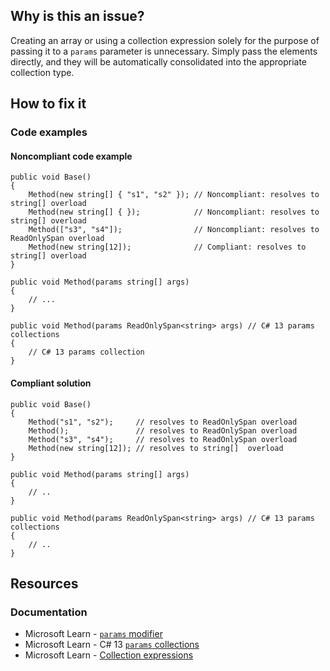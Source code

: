 ## Why is this an issue?

Creating an array or using a collection expression solely for the purpose of passing it to a `params` parameter is unnecessary. Simply
pass the elements directly, and they will be automatically consolidated into the appropriate collection type.

## How to fix it

### Code examples

#### Noncompliant code example

    public void Base()
    {
        Method(new string[] { "s1", "s2" }); // Noncompliant: resolves to string[] overload
        Method(new string[] { });            // Noncompliant: resolves to string[] overload
        Method(["s3", "s4"]);                // Noncompliant: resolves to ReadOnlySpan overload
        Method(new string[12]);              // Compliant: resolves to string[] overload
    }
    
    public void Method(params string[] args)
    {
        // ...
    }
    
    public void Method(params ReadOnlySpan<string> args) // C# 13 params collections
    {
        // C# 13 params collection
    }

#### Compliant solution

    public void Base()
    {
        Method("s1", "s2");     // resolves to ReadOnlySpan overload
        Method();               // resolves to ReadOnlySpan overload
        Method("s3", "s4");     // resolves to ReadOnlySpan overload
        Method(new string[12]); // resolves to string[]  overload
    }
    
    public void Method(params string[] args)
    {
        // ..
    }
    
    public void Method(params ReadOnlySpan<string> args) // C# 13 params collections
    {
        // ..
    }

## Resources

### Documentation

- Microsoft Learn - [`params`
  modifier](https://learn.microsoft.com/en-us/dotnet/csharp/language-reference/keywords/method-parameters#params-modifier)
- Microsoft Learn - C# 13 [`params`
  collections](https://learn.microsoft.com/en-us/dotnet/csharp/whats-new/csharp-13#params-collections)
- Microsoft Learn - [Collection
  expressions](https://learn.microsoft.com/en-us/dotnet/csharp/language-reference/operators/collection-expressions)
